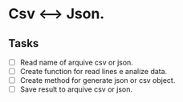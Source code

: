 # Csv <--> Json.
## Tasks

- [ ] Read name of arquive csv or json.
- [ ] Create function for read lines e analize data.
- [ ] Create method for generate json or csv object.
- [ ] Save result to arquive csv or json.